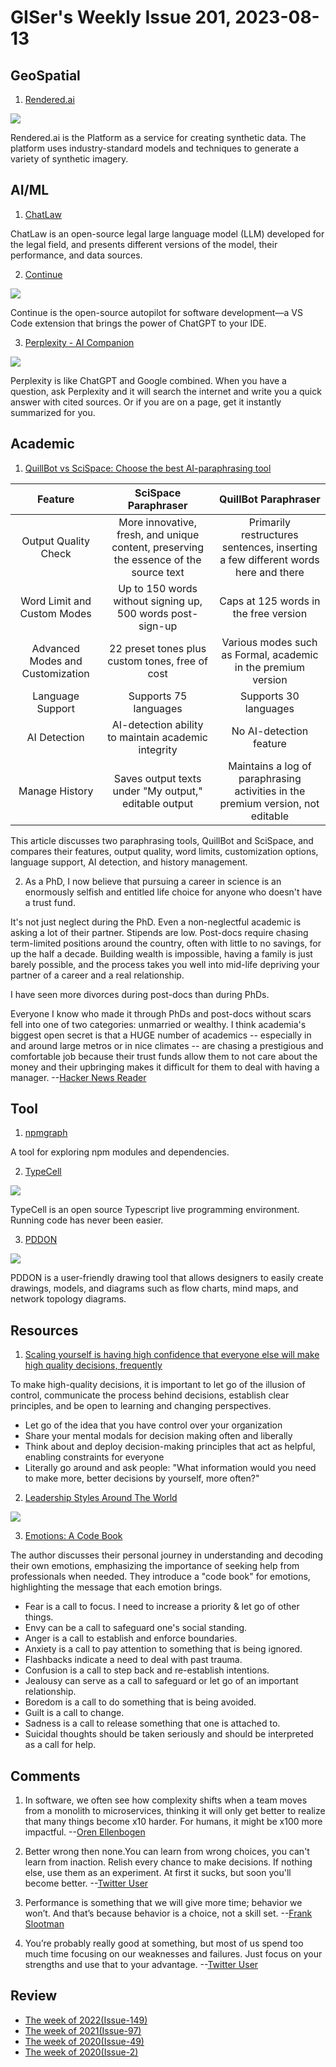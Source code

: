 # GISer's Weekly Issue 201, 2023-08-13

## GeoSpatial

1. [Rendered.ai](https://www.rendered.ai/)

![](https://www.rendered.ai/img/product-img1.svg)

Rendered.ai is the Platform as a service for creating synthetic data. The platform uses industry-standard models and techniques to generate a variety of synthetic imagery.

## AI/ML

1. [ChatLaw](https://github.com/PKU-YuanGroup/ChatLaw/tree/main)

ChatLaw is an open-source legal large language model (LLM) developed for the legal field, and presents different versions of the model, their performance, and data sources.

2. [Continue](https://github.com/continuedev/continue)

![](https://github.com/continuedev/continue/raw/main/readme.gif)

Continue is the open-source autopilot for software development—a VS Code extension that brings the power of ChatGPT to your IDE.

3. [Perplexity - AI Companion](https://chrome.google.com/webstore/detail/perplexity-ai-companion/hlgbcneanomplepojfcnclggenpcoldo)

![](https://lh3.googleusercontent.com/oky_AuOTc4Ha7Mi5KxA9-oFBzrwW3sT0_Mno7XVEFNPzciWvJD2fafBO1zrqQTBfcbgHh7iyf8hABXHUl_QvQgpx=w640-h400-e365-rj-sc0x00ffffff)

Perplexity is like ChatGPT and Google combined. When you have a question, ask Perplexity and it will search the internet and write you a quick answer with cited sources. Or if you are on a page, get it instantly summarized for you.

## Academic

1. [QuillBot vs SciSpace: Choose the best AI-paraphrasing tool](https://typeset.io/resources/quillbot-vs-scispace-paraphraser/)

|           **Feature**            |                               **SciSpace Paraphraser**                                |                             **QuillBot Paraphraser**                             |
| :------------------------------: | :-----------------------------------------------------------------------------------: | :------------------------------------------------------------------------------: |
|       Output Quality Check       | More innovative, fresh, and unique content, preserving the essence of the source text | Primarily restructures sentences, inserting a few different words here and there |
|   Word Limit and Custom Modes    |              Up to 150 words without signing up, 500 words post-sign-up               |                      Caps at 125 words in the free version                       |
| Advanced Modes and Customization |                    22 preset tones plus custom tones, free of cost                    |          Various modes such as Formal, academic in the premium version           |
|         Language Support         |                                 Supports 75 languages                                 |                              Supports 30 languages                               |
|           AI Detection           |                  AI-detection ability to maintain academic integrity                  |                             No AI-detection feature                              |
|          Manage History          |                 Saves output texts under "My output," editable output                 | Maintains a log of paraphrasing activities in the premium version, not editable  |

This article discusses two paraphrasing tools, QuillBot and SciSpace, and compares their features, output quality, word limits, customization options, language support, AI detection, and history management.

2. As a PhD, I now believe that pursuing a career in science is an enormously selfish and entitled life choice for anyone who doesn't have a trust fund.

It's not just neglect during the PhD. Even a non-neglectful academic is asking a lot of their partner. Stipends are low. Post-docs require chasing term-limited positions around the country, often with little to no savings, for up the half a decade. Building wealth is impossible, having a family is just barely possible, and the process takes you well into mid-life depriving your partner of a career and a real relationship.

I have seen more divorces during post-docs than during PhDs.

Everyone I know who made it through PhDs and post-docs without scars fell into one of two categories: unmarried or wealthy. I think academia's biggest open secret is that a HUGE number of academics -- especially in and around large metros or in nice climates -- are chasing a prestigious and comfortable job because their trust funds allow them to not care about the money and their upbringing makes it difficult for them to deal with having a manager.
--[Hacker News Reader](https://news.ycombinator.com/item?id=35778537)

## Tool

1. [npmgraph](https://github.com/npmgraph/npmgraph)

A tool for exploring npm modules and dependencies.

2. [TypeCell](https://www.typecell.org/)

![](https://www.typecell.org/assets/intro.4f53c777.gif)

TypeCell is an open source Typescript live programming environment.
Running code has never been easier.

3. [PDDON](https://pddon.com/)

![](https://cdn.beekka.com/blogimg/asset/202308/bg2023081005.webp)

PDDON is a user-friendly drawing tool that allows designers to easily create drawings, models, and diagrams such as flow charts, mind maps, and network topology diagrams.

## Resources

1. [Scaling yourself is having high confidence that everyone else will make high quality decisions, frequently](https://feeder.co/api/post/4984a922-39ea-11ee-8311-1a21cf3a468a)

To make high-quality decisions, it is important to let go of the illusion of control, communicate the process behind decisions, establish clear principles, and be open to learning and changing perspectives.

- Let go of the idea that you have control over your organization
- Share your mental modals for decision making often and liberally
- Think about and deploy decision-making principles that act as helpful, enabling constraints for everyone
- Literally go around and ask people: "What information would you need to make more, better decisions by yourself, more often?"

2. [Leadership Styles Around The World](https://blog.bytebytego.com/i/135955829/leadership-styles-around-the-world)

![](https://substackcdn.com/image/fetch/w_1456,c_limit,f_webp,q_auto:good,fl_progressive:steep/https%3A%2F%2Fsubstack-post-media.s3.amazonaws.com%2Fpublic%2Fimages%2F61d101ce-a83a-4c48-97f7-9b80a2508053_1314x1516.jpeg)

3. [Emotions: A Code Book](https://tidyfirst.substack.com/p/emotions-a-code-book)

The author discusses their personal journey in understanding and decoding their own emotions, emphasizing the importance of seeking help from professionals when needed. They introduce a "code book" for emotions, highlighting the message that each emotion brings.

- Fear is a call to focus. I need to increase a priority & let go of other things.
- Envy can be a call to safeguard one's social standing.
- Anger is a call to establish and enforce boundaries.
- Anxiety is a call to pay attention to something that is being ignored.
- Flashbacks indicate a need to deal with past trauma.
- Confusion is a call to step back and re-establish intentions.
- Jealousy can serve as a call to safeguard or let go of an important relationship.
- Boredom is a call to do something that is being avoided.
- Guilt is a call to change.
- Sadness is a call to release something that one is attached to.
- Suicidal thoughts should be taken seriously and should be interpreted as a call for help.

## Comments

1. In software, we often see how complexity shifts when a team moves from a monolith to microservices, thinking it will only get better to realize that many things become x10 harder. For humans, it might be x100 more impactful.
   --[Oren Ellenbogen](https://softwareleadweekly.com/issues/559)

2. Better wrong then none.You can learn from wrong choices, you can't learn from inaction. Relish every chance to make decisions. If nothing else, use them as an experiment. At first it sucks, but soon you'll become better.
   --[Twitter User](https://twitter.com/_lhermann/status/1683075797240750080)

3. Performance is something that we will give more time; behavior we won’t. And that’s because behavior is a choice, not a skill set.
   --[Frank Slootman](https://fs.blog/knowledge-project-podcast-transcripts/frank-slootman-173/)

4. You’re probably really good at something, but most of us spend too much time focusing on our weaknesses and failures. Just focus on your strengths and use that to your advantage.
   --[Twitter User](https://twitter.com/ValKatayev/status/1688362407616204801)

## Review

- [The week of 2022(Issue-149)](../2022/issue-149.md)
- [The week of 2021(Issue-97)](../2021/issue-97.md)
- [The week of 2020(Issue-49)](../2020/issue-49.md)
- [The week of 2020(Issue-2)](../2019/issue-2.md)
